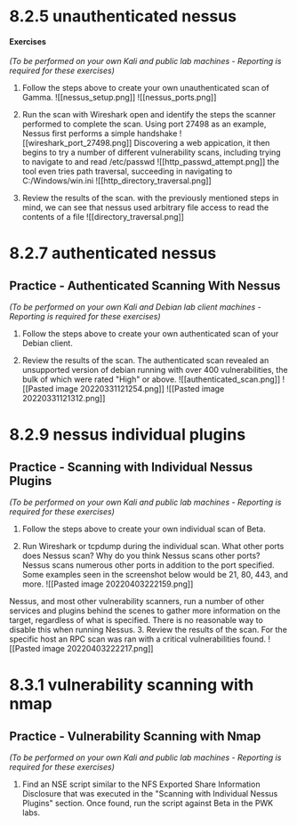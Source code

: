 # 8.2.5 unauthenticated nessus
#### Exercises

_(To be performed on your own Kali and public lab machines - Reporting is required for these exercises)_

1.  Follow the steps above to create your own unauthenticated scan of Gamma.
![[nessus_setup.png]]
![[nessus_ports.png]]

2.  Run the scan with Wireshark open and identify the steps the scanner performed to complete the scan.
Using port 27498 as an example, Nessus first performs a simple handshake
![[wireshark_port_27498.png]]
Discovering a web appication, it then begins to try a number of different vulnerability scans, including trying to navigate to and read /etc/passwd 
![[http_passwd_attempt.png]]
the tool even tries path traversal, succeeding in navigating to C:/Windows/win.ini
![[http_directory_traversal.png]]

3.  Review the results of the scan.
with the previously mentioned steps in mind, we can see that nessus used arbitrary file access to read the contents of a file
![[directory_traversal.png]]

# 8.2.7 authenticated nessus
## Practice - Authenticated Scanning With Nessus

_(To be performed on your own Kali and Debian lab client machines - Reporting is required for these exercises)_

1.  Follow the steps above to create your own authenticated scan of your Debian client.


2.  Review the results of the scan.
The authenticated scan revealed an unsupported version of debian running with over 400 vulnerabilities, the bulk of which were rated "High" or above. 
![[authenticated_scan.png]]
![[Pasted image 20220331121254.png]]
![[Pasted image 20220331121312.png]]

# 8.2.9 nessus individual plugins
## Practice - Scanning with Individual Nessus Plugins

_(To be performed on your own Kali and public lab machines - Reporting is required for these exercises)_

1.  Follow the steps above to create your own individual scan of Beta.


2.  Run Wireshark or tcpdump during the individual scan. What other ports does Nessus scan? Why do you think Nessus scans other ports?
Nessus scans numerous other ports in addition to the port specified. Some examples seen in the screenshot below would be 21, 80, 443, and more.
![[Pasted image 20220403222159.png]]

Nessus, and most other vulnerability scanners, run a number of other services and plugins behind the scenes to gather more information on the target, regardless of what is specified. There is no reasonable way to disable this when running Nessus.
3.  Review the results of the scan.
For the specific host an RPC scan was ran with a critical vulnerabilities found.
![[Pasted image 20220403222217.png]]


# 8.3.1 vulnerability scanning with nmap
## Practice - Vulnerability Scanning with Nmap

_(To be performed on your own Kali and public lab machines - Reporting is required for these exercises)_

1.  Find an NSE script similar to the NFS Exported Share Information Disclosure that was executed in the "Scanning with Individual Nessus Plugins" section. Once found, run the script against Beta in the PWK labs.


